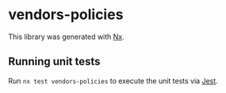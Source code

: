 # vendors-policies

This library was generated with [Nx](https://nx.dev).

## Running unit tests

Run `nx test vendors-policies` to execute the unit tests via [Jest](https://jestjs.io).

